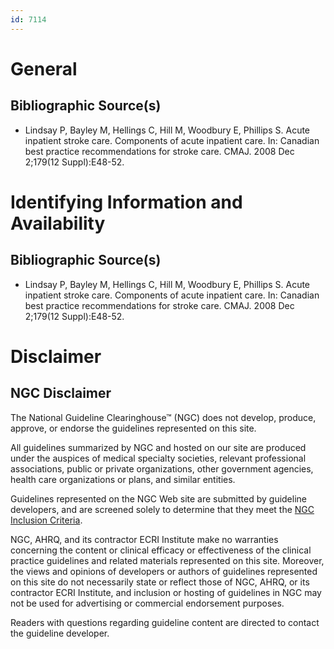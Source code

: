 ```yaml
---
id: 7114
---
```


# General

## Bibliographic Source(s)

- Lindsay P, Bayley M, Hellings C, Hill M, Woodbury E, Phillips S. Acute inpatient stroke care. Components of acute inpatient care. In: Canadian best practice recommendations for stroke care. CMAJ. 2008 Dec 2;179(12 Suppl):E48-52.

# Identifying Information and Availability

## Bibliographic Source(s)

- Lindsay P, Bayley M, Hellings C, Hill M, Woodbury E, Phillips S. Acute inpatient stroke care. Components of acute inpatient care. In: Canadian best practice recommendations for stroke care. CMAJ. 2008 Dec 2;179(12 Suppl):E48-52.

# Disclaimer

## NGC Disclaimer

The National Guideline Clearinghouse™ (NGC) does not develop, produce, approve, or endorse the guidelines represented on this site.

All guidelines summarized by NGC and hosted on our site are produced under the auspices of medical specialty societies, relevant professional associations, public or private organizations, other government agencies, health care organizations or plans, and similar entities.

Guidelines represented on the NGC Web site are submitted by guideline developers, and are screened solely to determine that they meet the [NGC Inclusion Criteria](/help-and-about/summaries/inclusion-criteria).

NGC, AHRQ, and its contractor ECRI Institute make no warranties concerning the content or clinical efficacy or effectiveness of the clinical practice guidelines and related materials represented on this site. Moreover, the views and opinions of developers or authors of guidelines represented on this site do not necessarily state or reflect those of NGC, AHRQ, or its contractor ECRI Institute, and inclusion or hosting of guidelines in NGC may not be used for advertising or commercial endorsement purposes.

Readers with questions regarding guideline content are directed to contact the guideline developer.


